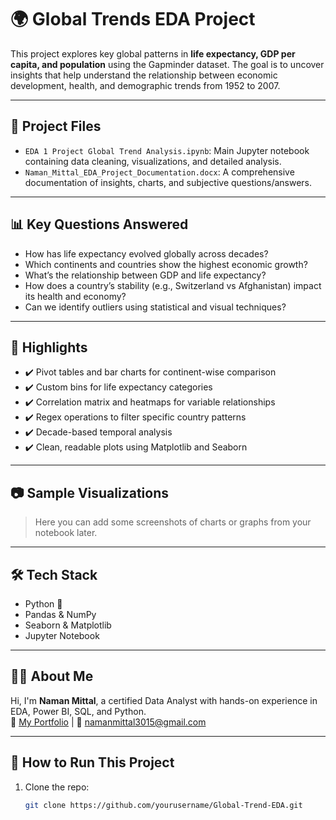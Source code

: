 # 🌍 Global Trends EDA Project

This project explores key global patterns in **life expectancy, GDP per capita, and population** using the Gapminder dataset. The goal is to uncover insights that help understand the relationship between economic development, health, and demographic trends from 1952 to 2007.

---

## 📁 Project Files

- `EDA 1 Project Global Trend Analysis.ipynb`: Main Jupyter notebook containing data cleaning, visualizations, and detailed analysis.
- `Naman_Mittal_EDA_Project_Documentation.docx`: A comprehensive documentation of insights, charts, and subjective questions/answers.

---

## 📊 Key Questions Answered

- How has life expectancy evolved globally across decades?
- Which continents and countries show the highest economic growth?
- What’s the relationship between GDP and life expectancy?
- How does a country’s stability (e.g., Switzerland vs Afghanistan) impact its health and economy?
- Can we identify outliers using statistical and visual techniques?

---

## 📌 Highlights

- ✔️ Pivot tables and bar charts for continent-wise comparison
- ✔️ Custom bins for life expectancy categories
- ✔️ Correlation matrix and heatmaps for variable relationships
- ✔️ Regex operations to filter specific country patterns
- ✔️ Decade-based temporal analysis
- ✔️ Clean, readable plots using Matplotlib and Seaborn

---

## 📷 Sample Visualizations

> Here you can add some screenshots of charts or graphs from your notebook later.

---

## 🛠️ Tech Stack

- Python 🐍
- Pandas & NumPy
- Seaborn & Matplotlib
- Jupyter Notebook

---

## 🙋‍♂️ About Me

Hi, I'm **Naman Mittal**, a certified Data Analyst with hands-on experience in EDA, Power BI, SQL, and Python.  
🔗 [My Portfolio](https://my.newtonschool.co/user/namanmittal3015) | 📧 namanmittal3015@gmail.com

---

## 🚀 How to Run This Project

1. Clone the repo:
   ```bash
   git clone https://github.com/yourusername/Global-Trend-EDA.git

